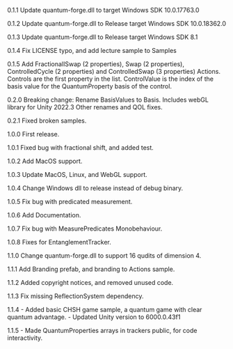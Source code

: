 0.1.1 Update quantum-forge.dll to target Windows SDK 10.0.17763.0

0.1.2 Update quantum-forge.dll to Release target Windows SDK 10.0.18362.0

0.1.3 Update quantum-forge.dll to Release target Windows SDK 8.1

0.1.4 Fix LICENSE typo, and add lecture sample to Samples

0.1.5 Add FractionalISwap (2 properties), Swap (2 properties), ControlledCycle (2 properties) and ControlledSwap (3 properties) Actions. Controls are the first property in the list. ControlValue is the index of the basis value for the QuantumProperty basis of the control.

0.2.0 Breaking change: Rename BasisValues to Basis.
    Includes webGL library for Unity 2022.3
    Other renames and QOL fixes.

0.2.1 Fixed broken samples.

1.0.0 First release.

1.0.1 Fixed bug with fractional shift, and added test.

1.0.2 Add MacOS support.

1.0.3 Update MacOS, Linux, and WebGL support.

1.0.4 Change Windows dll to release instead of debug binary.

1.0.5 Fix bug with predicated measurement.

1.0.6 Add Documentation.

1.0.7 Fix bug with MeasurePredicates Monobehaviour.

1.0.8 Fixes for EntanglementTracker.

1.1.0 Change quantum-forge.dll to support 16 qudits of dimension 4.

1.1.1 Add Branding prefab, and branding to Actions sample.

1.1.2 Added copyright notices, and removed unused code.

1.1.3 Fix missing ReflectionSystem dependency.

1.1.4   - Added basic CHSH game sample, a quantum game with clear quantum advantage.
        - Updated Unity version to 6000.0.43f1

1.1.5 - Made QuantumProperties arrays in trackers public, for code interactivity.